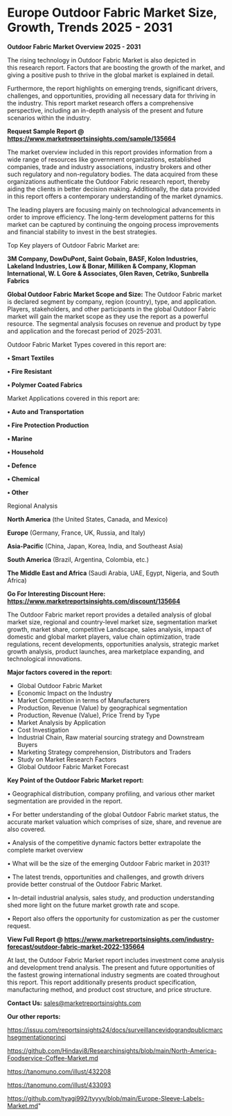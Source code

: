 # Europe Outdoor Fabric Market Size, Growth, Trends 2025 - 2031

<Strong> Outdoor Fabric Market Overview 2025 - 2031</strong>

The rising technology in Outdoor Fabric Market is also depicted in this research report. Factors that are boosting the growth of the market, and giving a positive push to thrive in the global market is explained in detail.

Furthermore, the report highlights on emerging trends, significant drivers, challenges, and opportunities, providing all necessary data for thriving in the industry. This report market research offers a comprehensive perspective, including an in-depth analysis of the present and future scenarios within the industry.

<strong>Request Sample Report @ <a href=https://www.marketreportsinsights.com/sample/135664>https://www.marketreportsinsights.com/sample/135664</a></strong>

The market overview included in this report provides information from a wide range of resources like government organizations, established companies, trade and industry associations, industry brokers and other such regulatory and non-regulatory bodies. The data acquired from these organizations authenticate the Outdoor Fabric research report, thereby aiding the clients in better decision making. Additionally, the data provided in this report offers a contemporary understanding of the market dynamics.

The leading players are focusing mainly on technological advancements in order to improve efficiency. The long-term development patterns for this market can be captured by continuing the ongoing process improvements and financial stability to invest in the best strategies.

Top Key players of Outdoor Fabric Market are:

<strong>3M Company, DowDuPont, Saint Gobain, BASF, Kolon Industries, Lakeland Industries, Low & Bonar, Milliken & Company, Klopman International, W. L Gore & Associates, Glen Raven, Cetriko, Sunbrella Fabrics</strong>

<strong><b>Global Outdoor Fabric Market Scope and Size:</b></strong>
The Outdoor Fabric market is declared segment by company, region (country), type, and application. Players, stakeholders, and other participants in the global Outdoor Fabric market will gain the market scope as they use the report as a powerful resource. The segmental analysis focuses on revenue and product by type and application and the forecast period of 2025-2031.

Outdoor Fabric Market Types covered in this report are:

<strong>• Smart Textiles

• Fire Resistant

• Polymer Coated Fabrics</strong>

Market Applications covered in this report are:

<strong>• Auto and Transportation

• Fire Protection Production

• Marine

• Household

• Defence

• Chemical

• Other</strong> 

Regional Analysis

<strong>North America</strong> (the United States, Canada, and Mexico)

<strong>Europe</strong> (Germany, France, UK, Russia, and Italy)

<strong>Asia-Pacific</strong> (China, Japan, Korea, India, and Southeast Asia)

<strong>South America</strong> (Brazil, Argentina, Colombia, etc.)

<strong>The Middle East and Africa</strong> (Saudi Arabia, UAE, Egypt, Nigeria, and South Africa)

<strong>Go For Interesting Discount Here: <a href=https://www.marketreportsinsights.com/discount/135664>https://www.marketreportsinsights.com/discount/135664</a></strong>

The Outdoor Fabric market report provides a detailed analysis of global market size, regional and country-level market size, segmentation market growth, market share, competitive Landscape, sales analysis, impact of domestic and global market players, value chain optimization, trade regulations, recent developments, opportunities analysis, strategic market growth analysis, product launches, area marketplace expanding, and technological innovations.

<strong><b>Major factors covered in the report:</b></strong>
<ul>
  <li>Global Outdoor Fabric Market </li>
  <li>Economic Impact on the Industry</li>
  <li>Market Competition in terms of Manufacturers</li>
  <li>Production, Revenue (Value) by geographical segmentation</li>
  <li>Production, Revenue (Value), Price Trend by Type</li>
  <li>Market Analysis by Application</li>
  <li>Cost Investigation</li>
  <li>Industrial Chain, Raw material sourcing strategy and Downstream Buyers</li>
  <li>Marketing Strategy comprehension, Distributors and Traders</li>
  <li>Study on Market Research Factors</li>
  <li>Global Outdoor Fabric Market Forecast</li>
</ul>

<strong><b>Key Point of the Outdoor Fabric Market report:</b></strong>

• Geographical distribution, company profiling, and various other market segmentation are provided in the report.

• For better understanding of the global Outdoor Fabric market status, the accurate market valuation which comprises of size, share, and revenue are also covered.

• Analysis of the competitive dynamic factors better extrapolate the complete market overview

• What will be the size of the emerging Outdoor Fabric market in 2031?

• The latest trends, opportunities and challenges, and growth drivers provide better construal of the Outdoor Fabric Market.

• In-detail industrial analysis, sales study, and production understanding shed more light on the future market growth rate and scope.

• Report also offers the opportunity for customization as per the customer request.

<strong><b>View Full Report @ <a href=https://www.marketreportsinsights.com/industry-forecast/outdoor-fabric-market-2022-135664>https://www.marketreportsinsights.com/industry-forecast/outdoor-fabric-market-2022-135664</a></b></strong>


At last, the Outdoor Fabric Market report includes investment come analysis and development trend analysis. The present and future opportunities of the fastest growing international industry segments are coated throughout this report. This report additionally presents product specification, manufacturing method, and product cost structure, and price structure.

<strong>Contact Us:</strong>
sales@marketreportsinsights.com

<strong>Our other reports:</strong>

<a href=https://issuu.com/reportsinsights24/docs/surveillancevidograndpublicmarchsegmentationprinci>https://issuu.com/reportsinsights24/docs/surveillancevidograndpublicmarchsegmentationprinci</a>

<a href=https://github.com/Hindavi8/Researchinsights/blob/main/North-America-Foodservice-Coffee-Market.md>https://github.com/Hindavi8/Researchinsights/blob/main/North-America-Foodservice-Coffee-Market.md</a>

<a href=https://tanomuno.com/illust/432208>https://tanomuno.com/illust/432208</a>

<a href=https://tanomuno.com/illust/433093>https://tanomuno.com/illust/433093</a>

<a href=https://github.com/tyagi992/tyyyy/blob/main/Europe-Sleeve-Labels-Market.md>https://github.com/tyagi992/tyyyy/blob/main/Europe-Sleeve-Labels-Market.md</a>"
